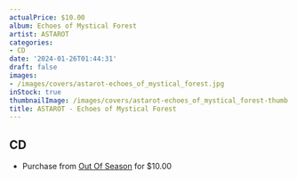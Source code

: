 ```yaml
---
actualPrice: $10.00
album: Echoes of Mystical Forest
artist: ASTAROT
categories:
- CD
date: '2024-01-26T01:44:31'
draft: false
images:
- /images/covers/astarot-echoes_of_mystical_forest.jpg
inStock: true
thumbnailImage: /images/covers/astarot-echoes_of_mystical_forest-thumb.jpg
title: ASTAROT - Echoes of Mystical Forest
---
```


## CD
* Purchase from [Out Of Season](https://www.outofseasonlabel.com/products/astarot-echoes-of-mystical-forest-cd) for $10.00
